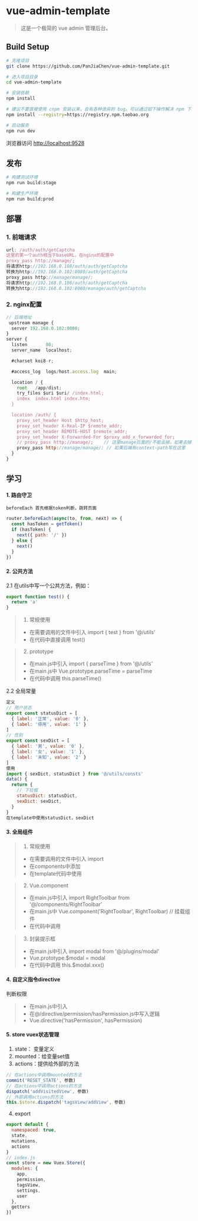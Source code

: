 # vue-admin-template

> 这是一个极简的 vue admin 管理后台。

## Build Setup

```bash
# 克隆项目
git clone https://github.com/PanJiaChen/vue-admin-template.git

# 进入项目目录
cd vue-admin-template

# 安装依赖
npm install

# 建议不要直接使用 cnpm 安装以来，会有各种诡异的 bug。可以通过如下操作解决 npm 下载速度慢的问题
npm install --registry=https://registry.npm.taobao.org

# 启动服务
npm run dev
```

浏览器访问 [http://localhost:9528](http://localhost:9528)

## 发布

```bash
# 构建测试环境
npm run build:stage

# 构建生产环境
npm run build:prod
```

## 部署
### 1. 前端请求
```js
url: /auth/auth/getCaptcha
这里的第一个auth相当于baseURL，在nginx的配置中
proxy_pass http://manage/;
将请求http://192.168.0.108/auth/auth/getCaptcha
转换为http://192.168.0.102:8080/auth/getCaptcha
proxy_pass http://manage/manage/;
将请求http://192.168.0.108/auth/auth/getCaptcha
转换为http://192.168.0.102:8080/manage/auth/getCaptcha
```
### 2. nginx配置
```js
// 后端地址
 upstream manage {
  server 192.168.0.102:8080;
}
server {
  listen       80;
  server_name  localhost;

  #charset koi8-r;

  #access_log  logs/host.access.log  main;

  location / {
    root   /app/dist;
    try_files $uri $uri/ /index.html;
    index  index.html index.htm;
  }

  location /auth/ {
    proxy_set_header Host $http_host;
    proxy_set_header X-Real-IP $remote_addr;
    proxy_set_header REMOTE-HOST $remote_addr;
    proxy_set_header X-Forwarded-For $proxy_add_x_forwarded_for;
    // proxy_pass http://manage/;    // 这里manage后面的/不能去掉，如果去掉了后端请求地址就会不对
    proxy_pass http://manage/manage/; // 如果后端有context-path写在这里
  }
}
```

## 学习
#### 1. 路由守卫
```js
beforeEach 首先根据token判断，跳转页面

router.beforeEach(async(to, from, next) => {
  const hasToken = getToken()
  if (hasToken) {
    next({ path: '/' })
  } else {
    next()
  }
})
```

#### 2. 公共方法
2.1 在utils中写一个公共方法，例如：
```js
export function test() {
  return 'a'
}
```
> 1. 常规使用
>  - 在需要调用的文件中引入 import { test } from '@/utils'
>  - 在代码中直接调用 test()

> 2. prototype
> - 在main.js中引入 import { parseTime } from '@/utils'
> - 在main.js中 Vue.prototype.parseTime = parseTime
> - 在代码中调用 this.parseTime()

2.2 全局常量
```js
定义
// 用户状态
export const statusDict = [
  { label: '正常', value: '0' },
  { label: '停用', value: '1' }
]
// 性别
export const sexDict = [
  { label: '男', value: '0' },
  { label: '女', value: '1' },
  { label: '未知', value: '2' }
]
使用
import { sexDict, statusDict } from '@/utils/consts'
data() {
  return {
    // 下拉框
    statusDict: statusDict,
    sexDict: sexDict,
  }
}
在template中使用statusDict，sexDict
```

#### 3. 全局组件
> 1. 常规使用
>  - 在需要调用的文件中引入 import
>  - 在components中添加
>  - 在template代码中使用

> 2. Vue.component
> - 在main.js中引入 import RightToolbar from '@/components/RightToolbar'
> - 在main.js中 Vue.component('RightToolbar', RightToolbar) // 挂载组件
> - 在代码中调用 <right-toolbar />

>3. 封装提示框
>  - 在main.js中引入 import modal from '@/plugins/modal'
>  - Vue.prototype.$modal = modal
>  - 在代码中调用 this.$modal.xxx()

#### 4. 自定义指令directive
判断权限
> - 在main.js中引入
> - 在@/directive/permission/hasPermission.js中写入逻辑
> - Vue.directive('hasPermission', hasPermission)

#### 5. store vuex状态管理
1. state： 变量定义 
2. mounted：给变量set值
3. actions：提供给外部的方法
```js
// 在actions中调用mounted的方法
commit('RESET_STATE', 参数)
// 在actions中调用actions的方法
dispatch('addVisitedView', 参数)
// 外部调用actions的方法
this.$store.dispatch('tagsView/addView', 参数)
```
4. export
```js
export default {
  namespaced: true,
  state,
  mutations,
  actions
}
// index.js
const store = new Vuex.Store({
  modules: {
    app,
    permission,
    tagsView,
    settings,
    user
  },
  getters
})
```
